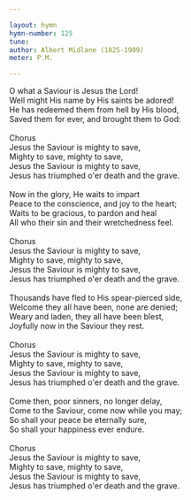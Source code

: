 ```yaml
---

layout: hymn
hymn-number: 125
tune: 
author: Albert Midlane (1825-1909)
meter: P.M.

---
```

O what a Saviour is Jesus the Lord!<br>Well might His name by His saints be adored!<br>He has redeemed them from hell by His blood,<br>Saved them for ever, and brought them to God:<br><br>Chorus<br>Jesus the Saviour is mighty to save,<br>Mighty to save, mighty to save,<br>Jesus the Saviour is mighty to save,<br>Jesus has triumphed o'er death and the grave.<br><br>Now in the glory, He waits to impart<br>Peace to the conscience, and joy to the heart;<br>Waits to be gracious, to pardon and heal<br>All who their sin and their wretchedness feel.<br><br>Chorus<br>Jesus the Saviour is mighty to save,<br>Mighty to save, mighty to save,<br>Jesus the Saviour is mighty to save,<br>Jesus has triumphed o'er death and the grave.<br><br>Thousands have fled to His spear-pierced side,<br>Welcome they all have been, none are denied;<br>Weary and laden, they all have been blest,<br>Joyfully now in the Saviour they rest.<br><br>Chorus<br>Jesus the Saviour is mighty to save,<br>Mighty to save, mighty to save,<br>Jesus the Saviour is mighty to save,<br>Jesus has triumphed o'er death and the grave.<br><br>Come then, poor sinners, no longer delay,<br>Come to the Saviour, come now while you may;<br>So shall your peace be eternally sure,<br>So shall your happiness ever endure.<br><br>Chorus<br>Jesus the Saviour is mighty to save,<br>Mighty to save, mighty to save,<br>Jesus the Saviour is mighty to save,<br>Jesus has triumphed o'er death and the grave.<br><br><br>
